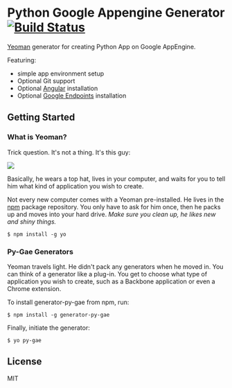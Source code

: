 # Python Google Appengine Generator [![Build Status](https://travis-ci.org/yozo1984/generator-py-gae.svg?branch=master)](https://travis-ci.org/yozo1984/generator-py-gae)

[Yeoman](http://yeoman.io) generator for creating Python App on Google AppEngine.

Featuring:
- simple app environment setup
- Optional Git support
- Optional [Angular](http://angularjs.org/) installation
- Optional [Google Endpoints](https://developers.google.com/appengine/docs/python/endpoints/) installation


## Getting Started

### What is Yeoman?

Trick question. It's not a thing. It's this guy:

![](http://yeoman.io/assets/img/yeoman-horizontal.b2ee.gif)

Basically, he wears a top hat, lives in your computer, and waits for you to tell him what kind of application you wish to create.

Not every new computer comes with a Yeoman pre-installed. He lives in the [npm](https://npmjs.org) package repository. You only have to ask for him once, then he packs up and moves into your hard drive. *Make sure you clean up, he likes new and shiny things.*

```
$ npm install -g yo
```

### Py-Gae Generators

Yeoman travels light. He didn't pack any generators when he moved in. You can think of a generator like a plug-in. You get to choose what type of application you wish to create, such as a Backbone application or even a Chrome extension.

To install generator-py-gae from npm, run:

```
$ npm install -g generator-py-gae
```

Finally, initiate the generator:

```
$ yo py-gae
```

## License

MIT
